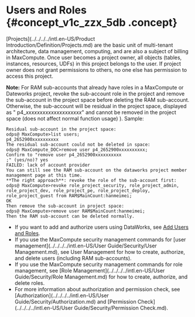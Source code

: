 # Users and Roles {#concept_v1c_zzx_5db .concept}

[Projects](../../../../intl.en-US/Product Introduction/Definition/Projects.md) are the basic unit of multi-tenant architecture, data management, computing, and are also a subject of billing in MaxCompute. Once user becomes a project owner, all objects \(tables, instances, resources, UDFs\) in this project belongs to the user. If project owner does not grant permissions to others, no one else has permission to access this project.

**Note:** For RAM sub-accounts that already have roles in a MaxCompute or Dateworks project, revoke the sub-account role in the project and remove the sub-account in the project space before deleting the RAM sub-account. Otherwise, the sub-account will be residual in the project space, displayed as " p4\_*xxxxxxxxxxxxxxxxxxxx*" and cannot be removed in the project space \(does not affect normal function usage\) \). Sample:

```
Residual sub-account in the project space:
odps@ MaxCompute>list users;
p4_2652900xxxxxxxxxx
The residual sub-account could not be deleted in space:
odps@ MaxCompute_DOC>remove user p4_2652900xxxxxxxxxx;
Confirm to "remove user p4_2652900xxxxxxxxxx
;" (yes/no)? yes
FAILED: lack of account provider
You can still see the RAM sub-account on the dataworks project member management page at this time.
**The right approach**: revoke the role of the sub-account first:
odps@ MaxCompute>revoke role_project_security, role_project_admin, role_project_dev, role_project_pe, role_project_deploy, role_project_guest from RAM$MainCount:hanmeimei;
OK
Then remove the sub-account in project space:
odps@ MaxCompute>remove user RAM$MainCount:hanmeimei;
Then the RAM sub-account can be deleted normally.

```

-   If you want to add and authorize users using DataWorks, see [Add Users and Roles](https://www.alibabacloud.com/help/doc-detail/58185.html).
-   If you use the MaxCompute security management commands for [user management](../../../../intl.en-US/User Guide/Security/User Management.md), see User Management for how to create, authorize, and delete users \(including RAM sub-accounts\).
-   If you use the MaxCompute security management commands for role management, see [Role Management](../../../../intl.en-US/User Guide/Security/Role Management.md) for how to create, authorize, and delete roles.
-   For more information about authorization and permission check, see [Authorization](../../../../intl.en-US/User Guide/Security/Authorization.md) and [Permission Check](../../../../intl.en-US/User Guide/Security/Permission Check.md).

